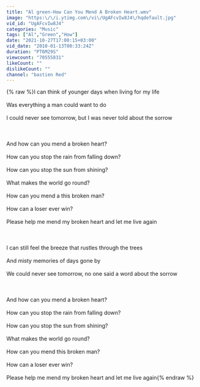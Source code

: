 ```yaml
---
title: "Al green-How Can You Mend A Broken Heart.wmv"
image: "https:\/\/i.ytimg.com\/vi\/UgAFcvIw8J4\/hqdefault.jpg"
vid_id: "UgAFcvIw8J4"
categories: "Music"
tags: ["Al","Green","How"]
date: "2021-10-27T17:00:15+03:00"
vid_date: "2010-01-13T00:33:24Z"
duration: "PT6M29S"
viewcount: "70555831"
likeCount: ""
dislikeCount: ""
channel: "bastien Red"
---
```

{% raw %}I can think of younger days when living for my life<br /><br />Was everything a man could want to do<br /><br />I could never see tomorrow, but I was never told about the sorrow<br /><br /><br /><br />And how can you mend a broken heart?<br /><br />How can you stop the rain from falling down?<br /><br />How can you stop the sun from shining?<br /><br />What makes the world go round?<br /><br />How can you mend a this broken man?<br /><br />How can a loser ever win?<br /><br />Please help me mend my broken heart and let me live again<br /><br /><br /><br />I can still feel the breeze that rustles through the trees<br /><br />And misty memories of days gone by<br /><br />We could never see tomorrow, no one said a word about the sorrow<br /><br /><br /><br />And how can you mend a broken heart?<br /><br />How can you stop the rain from falling down?<br /><br />How can you stop the sun from shining?<br /><br />What makes the world go round?<br /><br />How can you mend this broken man?<br /><br />How can a loser ever win?<br /><br />Please help me mend my broken heart and let me live again{% endraw %}
